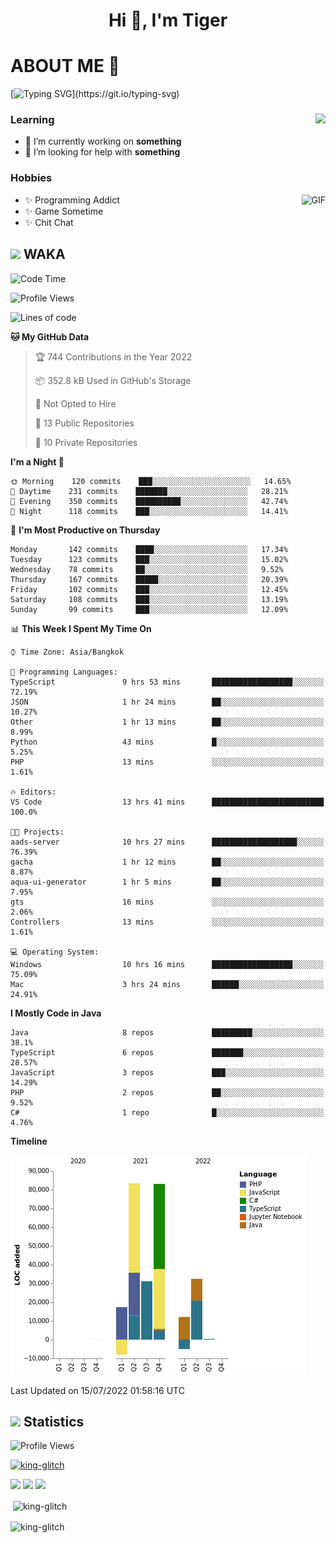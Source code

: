<h1 align="center">Hi 👋, I'm Tiger</h1>




# ABOUT ME 💬

[![Typing SVG](https://readme-typing-svg.herokuapp.com?color=22F771&vCenter=true&lines=A+perssionate+developer+from+nowhere.)](https://git.io/typing-svg)

<div>
 <img align="right" src="https://spotify-github-profile.vercel.app/api/view?uid=12129734423&cover_image=false&theme=default&bar_color=22d016&bar_color_cover=true" />
 <h3>Learning</h3>
 
 <ul>
  <li>🔭 I’m currently working on <b>something</b></li>
  <li>🤝 I’m looking for help with <b>something</b></li>
 </ul>
 
</div>
<div>
 <h3>Hobbies</h3>
 <img align="right" height="475px"  alt="GIF" src="https://i.pinimg.com/originals/1f/b7/db/1fb7dbee557e5ed509f7517da8a84d58.gif" />
 <ul>
  <li>✨ Programming Addict</li>
  <li>✨ Game Sometime</li>
  <li>✨ Chit Chat</li>
 </ul>
 
</div>



## <img height="40" src="https://raw.githubusercontent.com/innng/innng/master/assets/kyubey.gif"/> WAKA

<!--START_SECTION:waka-->
![Code Time](http://img.shields.io/badge/Code%20Time-0%20secs-blue)

![Profile Views](http://img.shields.io/badge/Profile%20Views-0-blue)

![Lines of code](https://img.shields.io/badge/From%20Hello%20World%20I%27ve%20Written-247%20Thousand%20lines%20of%20code-blue)

**🐱 My GitHub Data** 

> 🏆 744 Contributions in the Year 2022
 > 
> 📦 352.8 kB Used in GitHub's Storage 
 > 
> 🚫 Not Opted to Hire
 > 
> 📜 13 Public Repositories 
 > 
> 🔑 10 Private Repositories  
 > 
**I'm a Night 🦉** 

```text
🌞 Morning    120 commits    ███░░░░░░░░░░░░░░░░░░░░░░   14.65% 
🌆 Daytime    231 commits    ███████░░░░░░░░░░░░░░░░░░   28.21% 
🌃 Evening    350 commits    ██████████░░░░░░░░░░░░░░░   42.74% 
🌙 Night      118 commits    ███░░░░░░░░░░░░░░░░░░░░░░   14.41%

```
📅 **I'm Most Productive on Thursday** 

```text
Monday       142 commits    ████░░░░░░░░░░░░░░░░░░░░░   17.34% 
Tuesday      123 commits    ███░░░░░░░░░░░░░░░░░░░░░░   15.02% 
Wednesday    78 commits     ██░░░░░░░░░░░░░░░░░░░░░░░   9.52% 
Thursday     167 commits    █████░░░░░░░░░░░░░░░░░░░░   20.39% 
Friday       102 commits    ███░░░░░░░░░░░░░░░░░░░░░░   12.45% 
Saturday     108 commits    ███░░░░░░░░░░░░░░░░░░░░░░   13.19% 
Sunday       99 commits     ███░░░░░░░░░░░░░░░░░░░░░░   12.09%

```


📊 **This Week I Spent My Time On** 

```text
⌚︎ Time Zone: Asia/Bangkok

💬 Programming Languages: 
TypeScript               9 hrs 53 mins       ██████████████████░░░░░░░   72.19% 
JSON                     1 hr 24 mins        ██░░░░░░░░░░░░░░░░░░░░░░░   10.27% 
Other                    1 hr 13 mins        ██░░░░░░░░░░░░░░░░░░░░░░░   8.99% 
Python                   43 mins             █░░░░░░░░░░░░░░░░░░░░░░░░   5.25% 
PHP                      13 mins             ░░░░░░░░░░░░░░░░░░░░░░░░░   1.61%

🔥 Editors: 
VS Code                  13 hrs 41 mins      █████████████████████████   100.0%

🐱‍💻 Projects: 
aads-server              10 hrs 27 mins      ███████████████████░░░░░░   76.39% 
gacha                    1 hr 12 mins        ██░░░░░░░░░░░░░░░░░░░░░░░   8.87% 
aqua-ui-generator        1 hr 5 mins         ██░░░░░░░░░░░░░░░░░░░░░░░   7.95% 
gts                      16 mins             ░░░░░░░░░░░░░░░░░░░░░░░░░   2.06% 
Controllers              13 mins             ░░░░░░░░░░░░░░░░░░░░░░░░░   1.61%

💻 Operating System: 
Windows                  10 hrs 16 mins      ██████████████████░░░░░░░   75.09% 
Mac                      3 hrs 24 mins       ██████░░░░░░░░░░░░░░░░░░░   24.91%

```

**I Mostly Code in Java** 

```text
Java                     8 repos             █████████░░░░░░░░░░░░░░░░   38.1% 
TypeScript               6 repos             ███████░░░░░░░░░░░░░░░░░░   28.57% 
JavaScript               3 repos             ███░░░░░░░░░░░░░░░░░░░░░░   14.29% 
PHP                      2 repos             ██░░░░░░░░░░░░░░░░░░░░░░░   9.52% 
C#                       1 repo              █░░░░░░░░░░░░░░░░░░░░░░░░   4.76%

```


**Timeline**

![Chart not found](https://raw.githubusercontent.com/king-glitch/king-glitch/main/charts/bar_graph.png) 


 Last Updated on 15/07/2022 01:58:16 UTC
<!--END_SECTION:waka-->
## <img height="40" src="https://raw.githubusercontent.com/innng/innng/master/assets/kyubey.gif"/> Statistics
![Profile Views](https://komarev.com/ghpvc/?username=king-glitch)  

<p align="left"> 
 <a href="https://github.com/ryo-ma/github-profile-trophy">
  <img src="https://github-profile-trophy.vercel.app/?username=king-glitch&theme=dracula" alt="king-glitch" />
 </a> </p>

![](https://github-profile-summary-cards.vercel.app/api/cards/profile-details?username=king-glitch&theme=dracula)
![](https://github-profile-summary-cards.vercel.app/api/cards/stats?username=king-glitch&theme=dracula) 
![](https://github-profile-summary-cards.vercel.app/api/cards/productive-time?username=king-glitch&theme=dracula)


<p>&nbsp;<img align="center" src="https://github-readme-stats.vercel.app/api?username=king-glitch&theme=dracula" alt="king-glitch" /></p>

<p><img align="center" src="https://github-readme-streak-stats.herokuapp.com/?user=king-glitch&theme=dracula" alt="king-glitch" /></p>
